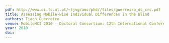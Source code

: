 ```yaml
---
pdf: http://www.di.fc.ul.pt/~tjvg/amc/phd//files/guerreiro_dc_crc.pdf
title: Assessing Mobile-wise Individual Differences in the Blind
authors: Tiago Guerreiro
venue: MobileHCI 2010 - Doctoral Consortium: 12th International Conference on Human-Computer Interaction with Mobile Devices and Services. Lisboa, Portugal, September, 2010
year: 2010
doi: 
---
```

